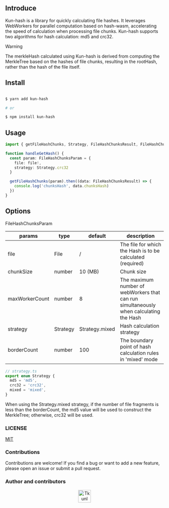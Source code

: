 ## Introduce
Kun-hash is a library for quickly calculating file hashes. It leverages WebWorkers for parallel computation based on hash-wasm, accelerating the speed of calculation when processing file chunks. Kun-hash supports two algorithms for hash calculation: md5 and crc32.

> [!WARNING]
> The merkleHash calculated using Kun-hash is derived from computing the MerkleTree based on the hashes of file chunks, resulting in the rootHash, rather than the hash of the file itself.

## Install

```bash

$ yarn add kun-hash

# or

$ npm install kun-hash

```

## Usage

``` ts
import { getFileHashChunks, Strategy, FileHashChunksResult, FileHashChunksParam } from 'kun-hash'

function handleGetHash() {
  const param: FileHashChunksParam = {
    file: file!,
    strategy: Strategy.crc32
  }

  getFileHashChunks(param).then((data: FileHashChunksResult) => {
    console.log('chunksHash', data.chunksHash)
  })
}
```

## Options

FileHashChunksParam

| params         | type     | default        | description                                                  |
| -------------- | -------- | -------------- | ------------------------------------------------------------ |
| file           | File     | /              | The file for which the Hash is to be calculated (required)   |
| chunkSize      | number   | 10 (MB)        | Chunk size                                                   |
| maxWorkerCount | number   | 8              | The maximum number of webWorkers that can run simultaneously when calculating the Hash |
| strategy       | Strategy | Strategy.mixed | Hash calculation strategy                                    |
| borderCount    | number   | 100            | The boundary point of hash calculation rules in 'mixed' mode |

```ts
// strategy.ts
export enum Strategy {
  md5 = 'md5',
  crc32 = 'crc32',
  mixed = 'mixed',
}
```

When using the Strategy.mixed strategy, if the number of file fragments is less than the borderCount, the md5 value will be used to construct the MerkleTree; otherwise, crc32 will be used.

### LICENSE

[MIT](./LICENSE)

### Contributions

Contributions are welcome! If you find a bug or want to add a new feature, please open an issue or submit a pull request.

### Author and contributors

<p align="center">
  <a href="https://github.com/Tkunl">
    <img src="https://avatars.githubusercontent.com/u/19854081?v=4" width="40" height="40" alt="Tkunl">
  </a>
</p>






